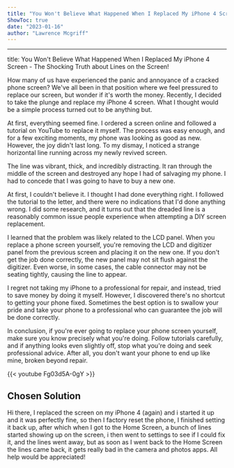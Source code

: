```yaml
---
title: "You Won't Believe What Happened When I Replaced My iPhone 4 Screen - The Shocking Truth about Lines on the Screen!"
ShowToc: true 
date: "2023-01-16"
author: "Lawrence Mcgriff"
---
```

*****
title: You Won't Believe What Happened When I Replaced My iPhone 4 Screen - The Shocking Truth about Lines on the Screen!

How many of us have experienced the panic and annoyance of a cracked phone screen? We've all been in that position where we feel pressured to replace our screen, but wonder if it's worth the money. Recently, I decided to take the plunge and replace my iPhone 4 screen. What I thought would be a simple process turned out to be anything but.

At first, everything seemed fine. I ordered a screen online and followed a tutorial on YouTube to replace it myself. The process was easy enough, and for a few exciting moments, my phone was looking as good as new. However, the joy didn't last long. To my dismay, I noticed a strange horizontal line running across my newly revived screen. 

The line was vibrant, thick, and incredibly distracting. It ran through the middle of the screen and destroyed any hope I had of salvaging my phone. I had to concede that I was going to have to buy a new one.

At first, I couldn't believe it. I thought I had done everything right. I followed the tutorial to the letter, and there were no indications that I'd done anything wrong. I did some research, and it turns out that the dreaded line is a reasonably common issue people experience when attempting a DIY screen replacement.

I learned that the problem was likely related to the LCD panel. When you replace a phone screen yourself, you're removing the LCD and digitizer panel from the previous screen and placing it on the new one. If you don't get the job done correctly, the new panel may not sit flush against the digitizer. Even worse, in some cases, the cable connector may not be seating tightly, causing the line to appear.

I regret not taking my iPhone to a professional for repair, and instead, tried to save money by doing it myself. However, I discovered there's no shortcut to getting your phone fixed. Sometimes the best option is to swallow your pride and take your phone to a professional who can guarantee the job will be done correctly.

In conclusion, if you're ever going to replace your phone screen yourself, make sure you know precisely what you're doing. Follow tutorials carefully, and if anything looks even slightly off, stop what you're doing and seek professional advice. After all, you don't want your phone to end up like mine, broken beyond repair.

{{< youtube Fg03d5A-0gY >}} 



## Chosen Solution
 Hi there, I replaced the screen on my iPhone 4 (again) and i started it up and it was perfectly fine, so then I factory reset the phone, I finished setting it back up, after which when I got to the Home Screen, a bunch of lines started showing up on the screen, i then went to settings to see if I could fix it, and the lines went away, but as soon as I went back to the Home Screen the lines came back, it gets really bad in the camera and photos apps. All help would be appreciated!




